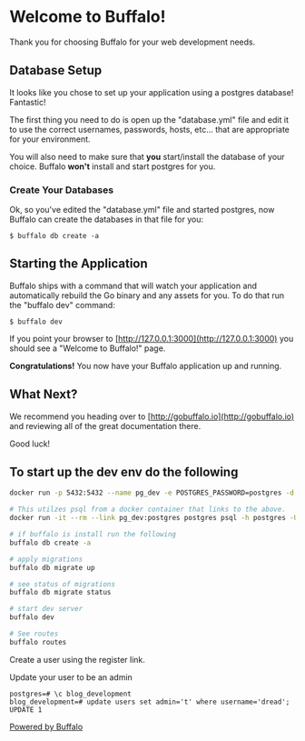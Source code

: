 # Welcome to Buffalo!

Thank you for choosing Buffalo for your web development needs.

## Database Setup

It looks like you chose to set up your application using a postgres database! Fantastic!

The first thing you need to do is open up the "database.yml" file and edit it to use the correct usernames, passwords, hosts, etc... that are appropriate for your environment.

You will also need to make sure that **you** start/install the database of your choice. Buffalo **won't** install and start postgres for you.

### Create Your Databases

Ok, so you've edited the "database.yml" file and started postgres, now Buffalo can create the databases in that file for you:

	$ buffalo db create -a

## Starting the Application

Buffalo ships with a command that will watch your application and automatically rebuild the Go binary and any assets for you. To do that run the "buffalo dev" command:

	$ buffalo dev

If you point your browser to [http://127.0.0.1:3000](http://127.0.0.1:3000) you should see a "Welcome to Buffalo!" page.

**Congratulations!** You now have your Buffalo application up and running.

## What Next?

We recommend you heading over to [http://gobuffalo.io](http://gobuffalo.io) and reviewing all of the great documentation there.

Good luck!

## To start up the dev env do the following

```bash
docker run -p 5432:5432 --name pg_dev -e POSTGRES_PASSWORD=postgres -d postgres

# This utilzes psql from a docker container that links to the above.
docker run -it --rm --link pg_dev:postgres postgres psql -h postgres -U postgres

# if buffalo is install run the following
buffalo db create -a

# apply migrations
buffalo db migrate up

# see status of migrations
buffalo db migrate status

# start dev server
buffalo dev

# See routes
buffalo routes
```

Create a user using the register link.

Update your user to be an admin

```postgresql
postgres=# \c blog_development
blog_development=# update users set admin='t' where username='dread';
UPDATE 1
```
[Powered by Buffalo](http://gobuffalo.io)

